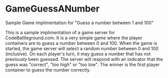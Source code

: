 # GameGuessANumber
Sample Game implimentation for "Guess a number between 1 and 100"

This is a sample implimentation of a game server for CodeBattleground.com.   It is a very simple game where
the player containers are to guess a number between 0 and 100.   When the game is started, the game server
will select a random number between 0 and 100 (inclusive).  On each player's turn, it may guess a number that
has not previously been guessed.   The server will respond with an indicator that the guess was "correct", "too high" or "too low".  The winner is the first player container to guess the number correctly. 


